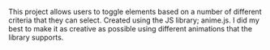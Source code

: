 This project allows users to toggle elements based on a number of different criteria that they can select. Created using the JS library; anime.js. I did my best to make it as creative as possible using different animations that the library supports. 
